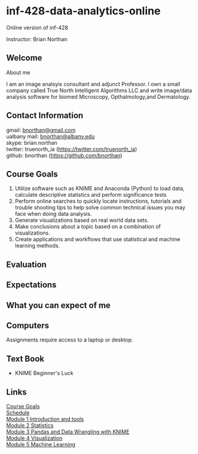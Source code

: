 # inf-428-data-analytics-online
Online version of inf-428

Instructor: Brian Northan

## Welcome

About me

I am an image analsyis consultant and adjunct Professor.  I own a small company called True North Intelligent Algorithms LLC and
write image/data analysis software for biomed Microscopy, Opthalmology,and Dermatology.  

## Contact Information

gmail: bnorthan@gmail.com  
ualbany mail: bnorthan@albany.edu  
skype: brian.northan  
twitter: truenorth_ia (https://twitter.com/truenorth_ia)  
github: bnorthan (https://github.com/bnorthan)  


## Course Goals


1. Utilize software such as KNIME and Anaconda (Python) to load data, calculate descriptive statistics and perform significance tests 
2. Perform online searches to quickly locate instructions, tutorials and trouble shooting tips to help solve common technical issues you may face when doing data analysis. 
3. Generate visualizations based on real world data sets.
4. Make conclusions about a topic based on a combination of visualizations. 
5. Create applications and workflows that use statistical and machine learning methods.

## Evaluation

## Expectations

## What you can expect of me

## Computers

Assignments require access to a laptop or desktop.

## Text Book

* KNIME Beginner's Luck  

## Links
[Course Goals](https://bnorthan.github.io/inf-428-data-analytics-online/Introduction/CourseGoals)  
[Schedule](https://bnorthan.github.io/inf-428-data-analytics-online/Introduction/Schedule)  
[Module 1 Introduction and tools](https://bnorthan.github.io/inf-428-data-analytics-online/Module1/Module1)  
[Module 2 Statistics](Module2/Module2)  
[Module 3 Pandas and Data Wrangling with KNIME]()  
[Module 4 Visualization]()  
[Module 5 Machine Learning]()  
